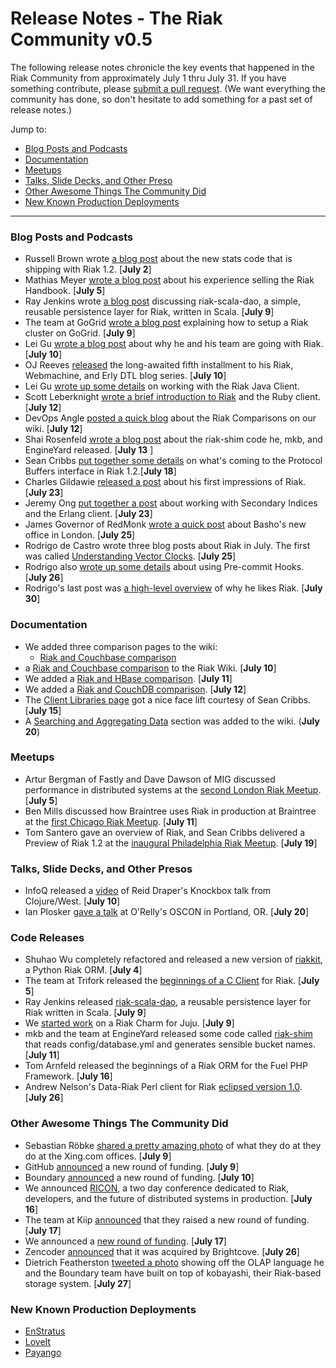 # Release Notes - The Riak Community v0.5

The following release notes chronicle the key events that happened in the Riak Community from approximately July 1 thru July 31. If you have something contribute, please [submit a pull request](https://github.com/basho/the-riak-community/pulls). (We want everything the community has done, so don't hesitate to add something for a past set of release notes.)

Jump to:

* [Blog Posts and Podcasts](#blog-posts-and-podcasts) 
* [Documentation](#documenation)
* [Meetups](#meetups)
* [Talks, Slide Decks, and Other Preso](#talks-slide-decks-and-other-presos)
* [Other Awesome Things The Community Did](#other-awesome-things-the-community-did)
* [New Known Production Deployments](#new-known-production-deployments)

----

### Blog Posts and Podcasts 

* Russell Brown wrote [a blog post](http://basho.com/blog/technical/2012/07/02/folsom-backed-stats-riak-1-2/) about the new stats code that is shipping with Riak 1.2. [**July 2**]
* Mathias Meyer [wrote a blog post](http://www.paperplanes.de/2012/7/5/six-ish-months-of-ebook-sales-riak-handbook.html) about his experience selling the Riak Handbook. [**July 5**]
* Ray Jenkins wrote [a blog post](http://blog.boundary.com/2012/07/09/reusable-patterns-for-riak-in-scala/) discussing riak-scala-dao, a simple, reusable persistence layer for Riak, written in Scala. [**July 9**]
* The team at GoGrid [wrote a blog post](http://blog.gogrid.com/2012/07/09/create-a-basho-riak-cluster-on-gogrid/) explaining how to setup a Riak cluster on GoGrid. [**July 9**]
* Lei Gu [wrote a blog post](http://2rdscreenretargeting.blogspot.com/2012/07/why-we-chose-riak-as-persistence.html) about why he and his team are going with Riak. [**July 10**]
* OJ Reeves [released](http://buffered.io/posts/webmachine-erlydtl-and-riak-part-5/) the long-awaited fifth installment to his Riak, Webmachine, and Erly DTL blog series. [**July 10**]
* Lei Gu [wrote up some details](http://2rdscreenretargeting.blogspot.com/2012/07/riak-java-client-distilled.html) on working with the Riak Java Client.
* Scott Leberknight [wrote a brief introduction to Riak](http://cloud.dzone.com/articles/brief-introduction-riak) and the Ruby client. [**July 12**]
* DevOps Angle [posted a quick blog](http://devopsangle.com/2012/07/12/nosql-database-religion-comparing-riak-to-others/) about the Riak Comparisons on our wiki. [**July 12**]
* Shai Rosenfeld [wrote a blog post](http://shairosenfeld.com/blog/index.php/2012/07/riak-shim/) about the riak-shim code he, mkb, and EngineYard released. [**July 13** ]
* Sean Cribbs [put together some details](http://basho.com/blog/technical/2012/07/18/Protobuffs-in-Riak-1-2/) on what's coming to the Protocol Buffers interface in Riak 1.2.[**July 18**] 
* Charles Gildawie [released a post](http://nosqlsolution.blogspot.com/2012/07/fun-with-riak.html) about his first impressions of Riak. [**July 23**]
* Jeremy Ong [put together a post](http://www.jeremyong.com/blog/2012/07/23/secondary-indices-in-riak-with-erlang/) about working with Secondary Indices and the Erlang client. [**July 23**]
* James Governor of RedMonk [wrote a quick post](http://redmonk.com/jgovernor/2012/07/25/basho-comes-to-shoreditch-a-tech-city-and-redmonk-story/) about Basho's new office in London. [**July 25**]
* Rodrigo de Castro wrote three blog posts about Riak in July. The first was called [Understanding Vector Clocks](http://architects.dzone.com/articles/understanding-vector-clocks). [**July 25**]
* Rodrigo also [wrote up some details](http://architects.dzone.com/articles/how-use-precommit-hook-riak) about using Pre-commit Hooks. [**July 26**]
* Rodrigo's last post was [a high-level overview](http://architects.dzone.com/articles/why-i-think-riak-great-nosql) of why he likes Riak. [**July 30**]

### Documentation 

* We added three comparison pages to the wiki:
  * [Riak and Couchbase comparison](http://wiki.basho.com/Riak-Compared-to-Couchbase.html)
* a [Riak and Couchbase comparison](http://wiki.basho.com/Riak-Compared-to-Couchbase.html) to the Riak Wiki. [**July 10**]
* We added a [Riak and HBase comparison](http://wiki.basho.com/Riak-Compared-to-HBase.html). [**July 11**]
* We added a [Riak and CouchDB comparison](http://wiki.basho.com/Riak-Compared-to-CouchDB.html). [**July 12**]
* The [Client Libraries page](http://wiki.basho.com/Client-Libraries.html) got a nice face lift courtesy of Sean Cribbs. [**July 15**]
* A [Searching and Aggregating Data](http://wiki.basho.com/Searching-and-Aggregating-Data.html) section was added to the wiki. (**July 20**) 


### Meetups

* Artur Bergman of Fastly and Dave Dawson of MIG discussed performance in distributed systems at the [second London Riak Meetup](http://www.meetup.com/riak-london/events/69174012/). [**July 5**]
* Ben Mills discussed how Braintree uses Riak in production at Braintree at the [first Chicago Riak Meetup](http://www.meetup.com/Chicago-Riak-Meetup/events/70017472/). [**July 11**] 
* Tom Santero gave an overview of Riak, and Sean Cribbs delivered a Preview of Riak 1.2 at the [inaugural Philadelphia Riak Meetup](http://www.meetup.com/Philly-Riak-Meetup/events/67994362/). [**July 19**]
### Talks, Slide Decks, and Other Presos

* InfoQ released a [video](http://www.infoq.com/presentations/Knockbox-an-Eventual-Consistency-Toolkit) of Reid Draper's Knockbox talk from Clojure/West. [**July 10**]
* Ian Plosker [gave a talk](http://www.oscon.com/oscon2012/public/schedule/detail/24137) at O'Relly's OSCON in Portland, OR. [**July 20**]

### Code Releases 

* Shuhao Wu completely refactored and released a new version of [riakkit](https://github.com/ultimatebuster/riakkit), a Python Riak ORM. [**July 4**]
* The team at Trifork released the [beginnings of a C Client](https://github.com/trifork/riack) for Riak. [**July 5**]
* Ray Jenkins released [riak-scala-dao](https://github.com/rjenkins/riak-scala-dao), a reusable persistence layer for Riak written in Scala. [**July 9**]
* We [started work](https://bugs.launchpad.net/charms/+bug/1022591) on a Riak Charm for Juju. [**July 9**]
* mkb and the team at EngineYard released some code called [riak-shim](https://github.com/mkb/riak-shim) that reads config/database.yml and generates sensible bucket names. [**July 11**]
* Tom Arnfeld released the beginnings of a Riak ORM for the Fuel PHP Framework. [**July 16**]
* Andrew Nelson's Data-Riak Perl client for Riak [eclipsed version 1.0](http://search.cpan.org/~anelson/Data-Riak-1.1/). [**July 26**]

### Other Awesome Things The Community Did

* Sebastian Röbke [shared a pretty amazing photo](https://twitter.com/boosty/status/220997388754632704) of what they do at they do at the Xing.com offices. [**July 9**]
* GitHub [announced](http://peter.a16z.com/2012/07/09/software-eats-software-development/) a new round of funding. [**July 9**]
* Boundary [announced](http://boundary.com/about/press/boundary-nets-15m-to-accelerate-the-future-of-it-monitoring-and-management) a new round of funding. [**July 10**]
* We announced [RICON](http://basho.com/community/ricon2012/), a two day conference dedicated to Riak, developers, and the future of distributed systems in production. [**July 16**]
* The team at Kiip [announced](http://blog.kiip.me/post/27401788412/kiip-raises-a-series-b) that they raised a new round of funding. [**July 17**]
* We announced a [new round of funding](http://gigaom.com/cloud/nosql-startup-basho-raises-11-1m-and-storms-japan/). [**July 17**]
* Zencoder [announced](http://blog.zencoder.com/2012/07/26/brightcove-acquires-zencoder/) that it was acquired by Brightcove. [**July 26**] 
* Dietrich Featherston [tweeted a photo](https://twitter.com/d2fn/status/228556585713143808) showing off the OLAP language he and the Boundary team have built on top of kobayashi, their Riak-based storage system. [**July 27**]

### New Known Production Deployments 

* [EnStratus](http://basho.com/company/production-users/#user-enstratus)
* [LoveIt](http://basho.com/company/production-users/#user-loveit)
* [Payango](http://basho.com/company/production-users/#user-payango)
